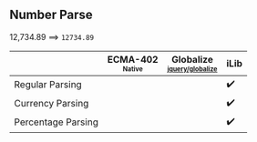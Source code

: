 ## Number Parse

12,734.89 ⟹ `12734.89`

| | ECMA-402<br><sub><sup>Native</sup></sub> | Globalize<br><sub><sup>[jquery/globalize][]</sup></sub> | iLib |
| --- | --- | --- | --- |
| Regular Parsing | | | :heavy_check_mark: |
| Currency Parsing | | | :heavy_check_mark: |
| Percentage Parsing | | | :heavy_check_mark: |

[jquery/globalize]: https://github.com/jquery/globalize/
